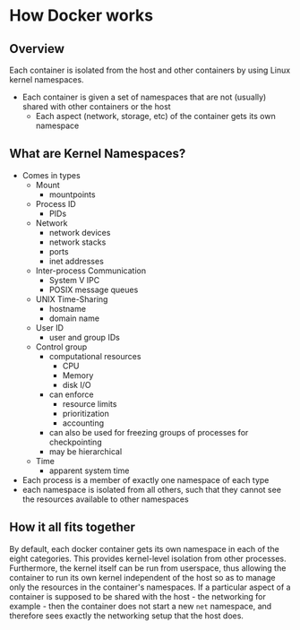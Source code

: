 # How Docker works
## Overview
Each container is isolated from the host and other containers by using Linux kernel namespaces.
* Each container is given a set of namespaces that are not (usually) shared with other containers or the host
	- Each aspect (network, storage, etc) of the container gets its own namespace
## What are Kernel Namespaces?
* Comes in types
	- Mount
		+ mountpoints
	- Process ID
		+ PIDs
	- Network
		+ network devices
		+ network stacks
		+ ports
		+ inet addresses
	- Inter-process Communication
		+ System V IPC
		+ POSIX message queues
	- UNIX Time-Sharing
		+ hostname
		+ domain name
	- User ID
		+ user and group IDs
	- Control group
		+ computational resources
			* CPU
			* Memory
			* disk I/O
		+ can enforce
			* resource limits
			* prioritization
			* accounting
		+ can also be used for freezing groups of processes for checkpointing
		+ may be hierarchical
	- Time
		+ apparent system time
* Each process is a member of exactly one namespace of each type
* each namespace is isolated from all others, such that they cannot see the resources available to other namespaces
## How it all fits together
By default, each docker container gets its own namespace in each of the eight categories.  This provides kernel-level isolation from other processes.  Furthermore, the kernel itself can be run from userspace, thus allowing the container to run its own kernel independent of the host so as to manage only the resources in the container's namespaces.  If a particular aspect of a container is supposed to be shared with the host - the networking for example - then the container does not start a new `net` namespace, and therefore sees exactly the networking setup that the host does.